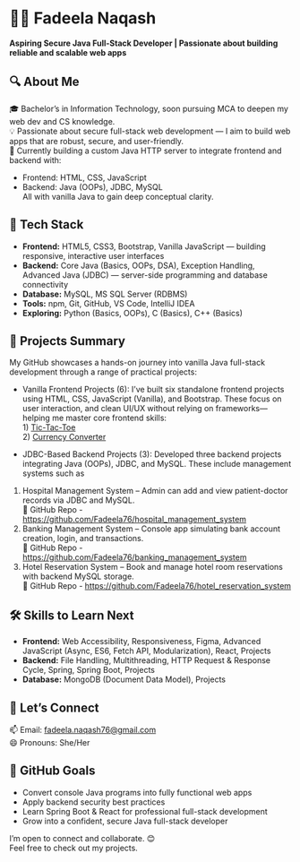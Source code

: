 # 👩‍💻 Fadeela Naqash  
**Aspiring Secure Java Full-Stack Developer | Passionate about building reliable and scalable web apps**

## 🔍 About Me  
🎓 Bachelor’s in Information Technology, soon pursuing MCA to deepen my web dev and CS knowledge.  
💡 Passionate about secure full-stack web development — I aim to build web apps that are robust, secure, and user-friendly.  
🌱 Currently building a custom Java HTTP server to integrate frontend and backend with:  
- Frontend: HTML, CSS, JavaScript  
- Backend: Java (OOPs), JDBC, MySQL  
All with vanilla Java to gain deep conceptual clarity.

## 🚀 Tech Stack  
- **Frontend:** HTML5, CSS3, Bootstrap, Vanilla JavaScript — building responsive, interactive user interfaces  
- **Backend:** Core Java (Basics, OOPs, DSA), Exception Handling, Advanced Java (JDBC) — server-side programming and database connectivity  
- **Database:** MySQL, MS SQL Server (RDBMS)  
- **Tools:** npm, Git, GitHub, VS Code, IntelliJ IDEA  
- **Exploring:** Python (Basics, OOPs), C (Basics), C++ (Basics)

## 📂 Projects Summary
My GitHub showcases a hands-on journey into vanilla Java full-stack development through a range of practical projects:

- Vanilla Frontend Projects (6):
I’ve built six standalone frontend projects using HTML, CSS, JavaScript (Vanilla), and Bootstrap. These focus on user interaction, and clean UI/UX without relying on frameworks—helping me master core frontend skills:<br>1)&nbsp;<a href="https://lustrous-pony-b529c0.netlify.app/" target="_blank">Tic-Tac-Toe</a><br>2)&nbsp;<a href="https://helpful-sprite-519669.netlify.app/" target="_blank">Currency Converter</a>

- JDBC-Based Backend Projects (3):
Developed three backend projects integrating Java (OOPs), JDBC, and MySQL. These include management systems such as<br>
1. Hospital Management System – Admin can add and view patient-doctor records via JDBC and MySQL.<br>
🔗 GitHub Repo - https://github.com/Fadeela76/hospital_management_system <br>
2. Banking Management System – Console app simulating bank account creation, login, and transactions. <br>
🔗 GitHub Repo - https://github.com/Fadeela76/banking_management_system <br>
3. Hotel Reservation System – Book and manage hotel room reservations with backend MySQL storage. <br>
🔗 GitHub Repo - https://github.com/Fadeela76/hotel_reservation_system

## 🛠 Skills to Learn Next  
- **Frontend:** Web Accessibility, Responsiveness, Figma, Advanced JavaScript (Async, ES6, Fetch API, Modularization), React, Projects  
- **Backend:** File Handling, Multithreading, HTTP Request & Response Cycle, Spring, Spring Boot, Projects  
- **Database:** MongoDB (Document Data Model), Projects

## 💬 Let’s Connect  
📫 Email: [fadeela.naqash76@gmail.com](mailto:fadeela.naqash76@gmail.com)  
😄 Pronouns: She/Her

## 🎯 GitHub Goals  
- Convert console Java programs into fully functional web apps  
- Apply backend security best practices  
- Learn Spring Boot & React for professional full-stack development  
- Grow into a confident, secure Java full-stack developer  



I’m open to connect and collaborate. 😊  
Feel free to check out my projects.
